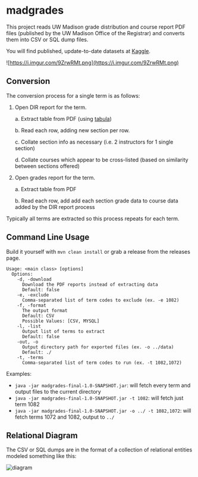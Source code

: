 # madgrades

This project reads UW Madison grade distribution and course report PDF files (published by the UW Madison Office
of the Registrar) and converts them into CSV or SQL dump files.

You will find published, update-to-date datasets at [Kaggle](https://www.kaggle.com/Madgrades/uw-madison-courses).

![https://i.imgur.com/9ZrwRMt.png](https://i.imgur.com/9ZrwRMt.png)

## Conversion

The conversion process for a single term is as follows:

1. Open DIR report for the term.

    a. Extract table from PDF (using [tabula](https://github.com/tabulapdf/tabula-java))
    
    b. Read each row, adding new section per row.
    
    c. Collate section info as necessary (i.e. 2 instructors for 1 single section)
    
    d. Collate courses which appear to be cross-listed (based on similarity between sections offered)
    
2. Open grades report for the term.

    a. Extract table from PDF
    
    b. Read each row, add add each section grade data to course data added by the DIR report process

Typically all terms are extracted so this process repeats for each term.

## Command Line Usage

Build it yourself with `mvn clean install` or grab a release from the releases page.

```
Usage: <main class> [options]
  Options:
    -d, -download
      Download the PDF reports instead of extracting data
      Default: false
    -e, -exclude
      Comma-separated list of term codes to exclude (ex. -e 1082)
    -f, -format
      The output format
      Default: CSV
      Possible Values: [CSV, MYSQL]
    -l, -list
      Output list of terms to extract
      Default: false
    -out, -o
      Output directory path for exported files (ex. -o ../data)
      Default: ./
    -t, -terms
      Comma-separated list of term codes to run (ex. -t 1082,1072)
```

Examples:

* `java -jar madgrades-final-1.0-SNAPSHOT.jar`: will fetch every term and output files to the current directory
* `java -jar madgrades-final-1.0-SNAPSHOT.jar -t 1082`: will fetch just term 1082
* `java -jar madgrades-final-1.0-SNAPSHOT.jar -o ../ -t 1082,1072`: will fetch terms 1072 and 1082, output to `../`

## Relational Diagram

The CSV or SQL dumps are in the format of a collection of relational entities modeled something like this:

![diagram](https://cdn.rawgit.com/thekeenant/3c6dbb04f94243df6e84f152e40d87a9/raw/8ce37501a495447f5b71315a6f9aef7b4b7013bc/madgrades-diagram.svg)
